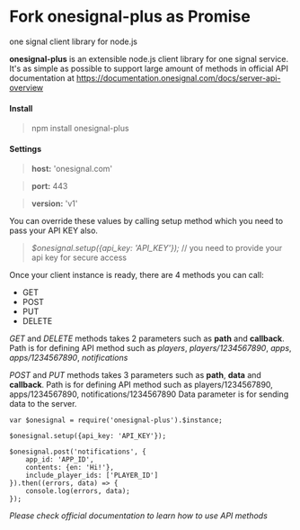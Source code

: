 # Fork onesignal-plus as Promise
one signal client library for node.js

**onesignal-plus** is an extensible node.js client library for one signal service.
It's as simple as possible to support large amount of methods in official API documentation at https://documentation.onesignal.com/docs/server-api-overview

#### Install

> npm install onesignal-plus

#### Settings

> **host:** 'onesignal.com'

> **port:** 443

> **version:** 'v1'

You can override these values by calling setup method which you need to pass your API KEY also.

> *$onesignal.setup({api_key: 'API_KEY'});* // you need to provide your api key for secure access

Once your client instance is ready, there are 4 methods you can call:

- GET
- POST
- PUT
- DELETE

*GET* and *DELETE* methods takes 2 parameters such as **path** and **callback**.
Path is for defining API method such as *players*, *players/1234567890*, *apps*, *apps/1234567890*, *notifications*

*POST* and *PUT* methods takes 3 parameters such as **path**, **data** and **callback**.
Path is for defining API method such as players/1234567890, apps/1234567890, notifications/1234567890
Data parameter is for sending data to the server.

    var $onesignal = require('onesignal-plus').$instance;

    $onesignal.setup({api_key: 'API_KEY'});

    $onesignal.post('notifications', {
        app_id: 'APP_ID',
        contents: {en: 'Hi!'},
        include_player_ids: ['PLAYER_ID']
    }).then((errors, data) => {
        console.log(errors, data);
    });

*Please check official documentation to learn how to use API methods*
